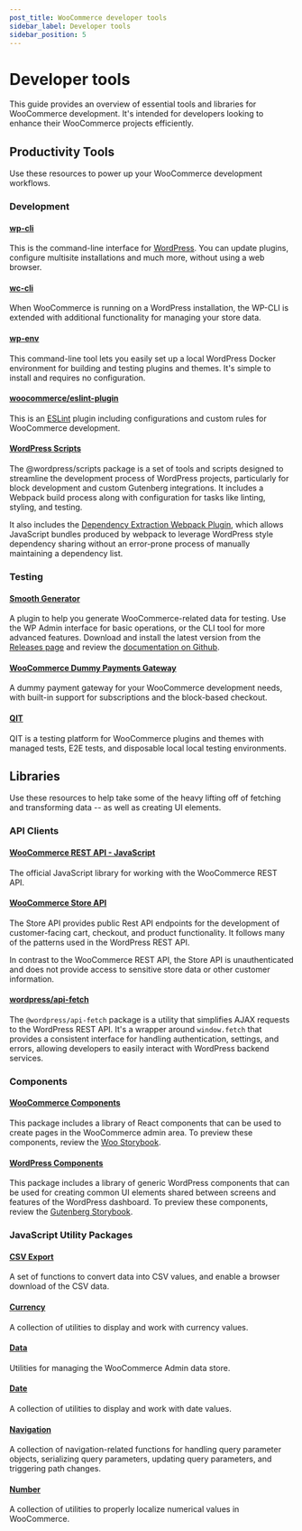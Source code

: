 ```yaml
---
post_title: WooCommerce developer tools
sidebar_label: Developer tools
sidebar_position: 5
---
```


# Developer tools

This guide provides an overview of essential tools and libraries for WooCommerce development. It's intended for developers looking to enhance their WooCommerce projects efficiently.

## Productivity Tools

Use these resources to power up your WooCommerce development workflows.

### Development

#### [wp-cli](https://wp-cli.org/)

This is the command-line interface for [WordPress](https://wordpress.org/). You can update plugins, configure multisite installations and much more, without using a web browser.

#### [wc-cli](/docs/wc-cli/cli-overview)

When WooCommerce is running on a WordPress installation, the WP-CLI is extended with additional functionality for managing your store data.

#### [wp-env](https://www.npmjs.com/package/@wordpress/env)

This command-line tool lets you easily set up a local WordPress Docker environment for building and testing plugins and themes. It's simple to install and requires no configuration.

#### [woocommerce/eslint-plugin](https://www.npmjs.com/package/@woocommerce/eslint-plugin)

This is an [ESLint](https://eslint.org/) plugin including configurations and custom rules for WooCommerce development.

#### [WordPress Scripts](https://www.npmjs.com/package/@wordpress/scripts)

The ⁠@wordpress/scripts package is a set of tools and scripts designed to streamline the development process of WordPress projects, particularly for block development and custom Gutenberg integrations. It includes a Webpack build process along with configuration for tasks like linting, styling, and testing.

It also includes the [Dependency Extraction Webpack Plugin](https://www.npmjs.com/package/@wordpress/dependency-extraction-webpack-plugin), which allows JavaScript bundles produced by webpack to leverage WordPress style dependency sharing without an error-prone process of manually maintaining a dependency list.

### Testing

#### [Smooth Generator](https://github.com/woocommerce/wc-smooth-generator)

A plugin to help you generate WooCommerce-related data for testing. Use the WP Admin interface for basic operations, or the CLI tool for more advanced features. Download and install the latest version from the [Releases page](https://github.com/woocommerce/wc-smooth-generator/releases) and review the [documentation on Github](https://github.com/woocommerce/wc-smooth-generator).

#### [WooCommerce Dummy Payments Gateway](https://github.com/woocommerce/woocommerce-gateway-dummy)

A dummy payment gateway for your WooCommerce development needs, with built-in support for subscriptions and the block-based checkout.

#### [QIT](https://qit.woo.com/)

QIT is a testing platform for WooCommerce plugins and themes with managed tests, E2E tests, and disposable local local testing environments.

## Libraries

Use these resources to help take some of the heavy lifting off of fetching and transforming data \-- as well as creating UI elements.

### API Clients

#### [WooCommerce REST API - JavaScript](https://www.npmjs.com/package/@woocommerce/woocommerce-rest-api)

The official JavaScript library for working with the WooCommerce REST API.

#### [WooCommerce Store API](https://developer.woocommerce.com/docs/category/store-api/)

The Store API provides public Rest API endpoints for the development of customer-facing cart, checkout, and product functionality. It follows many of the patterns used in the WordPress REST API.

In contrast to the WooCommerce REST API, the Store API is unauthenticated and does not provide access to sensitive store data or other customer information.

#### [wordpress/api-fetch](https://www.npmjs.com/package/@wordpress/api-fetch)

The `@wordpress/api-fetch` package is a utility that simplifies AJAX requests to the WordPress REST API. It's a wrapper around `window.fetch` that provides a consistent interface for handling authentication, settings, and errors, allowing developers to easily interact with WordPress backend services.

### Components

#### [WooCommerce Components](https://www.npmjs.com/package/@woocommerce/components)

This package includes a library of React components that can be used to create pages in the WooCommerce admin area. To preview these components, review the [Woo Storybook](https://woocommerce.github.io/woocommerce/).

#### [WordPress Components](https://www.npmjs.com/package/@wordpress/components)

This package includes a library of generic WordPress components that can be used for creating common UI elements shared between screens and features of the WordPress dashboard. To preview these components, review the [Gutenberg Storybook](https://wordpress.github.io/gutenberg/).

### JavaScript Utility Packages

#### [CSV Export](https://www.npmjs.com/package/@woocommerce/csv-export)

A set of functions to convert data into CSV values, and enable a browser download of the CSV data.

#### [Currency](https://www.npmjs.com/package/@woocommerce/currency)

A collection of utilities to display and work with currency values.

#### [Data](https://www.npmjs.com/package/@woocommerce/data)

Utilities for managing the WooCommerce Admin data store.

#### [Date](https://www.npmjs.com/package/@woocommerce/date)

A collection of utilities to display and work with date values.

#### [Navigation](https://www.npmjs.com/package/@woocommerce/navigation)

A collection of navigation-related functions for handling query parameter objects, serializing query parameters, updating query parameters, and triggering path changes.

#### [Number](https://www.npmjs.com/package/@woocommerce/number)

A collection of utilities to properly localize numerical values in WooCommerce.
